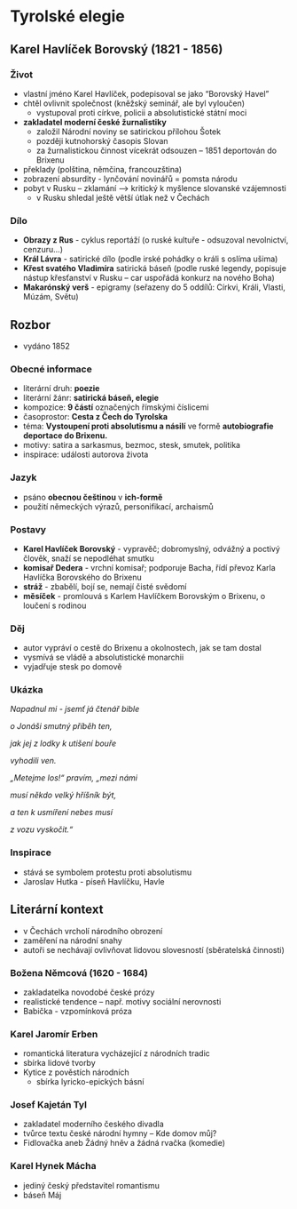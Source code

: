 # Tyrolské elegie

## Karel Havlíček Borovský (1821 - 1856)

### Život
- vlastní jméno Karel Havlíček, podepisoval se jako “Borovský Havel”
- chtěl ovlivnit společnost (kněžský seminář, ale byl vyloučen)
  - vystupoval proti církve, policii a absolutistické státní moci
- **zakladatel moderní české žurnalistiky**
  - založil Národní noviny se satirickou přílohou Šotek
  - později kutnohorský časopis Slovan
  - za žurnalistickou činnost vícekrát odsouzen – 1851 deportován do Brixenu
- překlady (polština, němčina, francouzština)
- zobrazení absurdity - lynčování novinářů = pomsta národu
- pobyt v Rusku – zklamání –> kritický k myšlence slovanské vzájemnosti
  - v Rusku shledal ještě větší útlak než v Čechách


### Dílo
- **Obrazy z Rus** - cyklus reportáží (o ruské kultuře - odsuzoval nevolnictví, cenzuru...)
- **Král Lávra** - satirické dílo (podle irské pohádky o králi s oslíma ušima)
- **Křest svatého Vladimíra** satirická báseň (podle ruské legendy, popisuje nástup křesťanství v Rusku – car uspořádá konkurz na nového Boha)
- **Makarónský verš** - epigramy (seřazeny do 5 oddílů: Církvi, Králi, Vlasti, Múzám, Světu)


## Rozbor
- vydáno 1852


### Obecné informace
- literární druh: **poezie**
- literární žánr: **satirická báseň, elegie**
- kompozice: **9 částí** označených římskými číslicemi
- časoprostor: **Cesta z Čech do Tyrolska**
- téma: **Vystoupení proti absolutismu a násilí** ve formě **autobiografie deportace do Brixenu.**
- motivy: satira a sarkasmus, bezmoc, stesk, smutek, politika
- inspirace: události autorova života


### Jazyk
- psáno **obecnou češtinou** v **ich-formě**
- použití německých výrazů, personifikací, archaismů


### Postavy
- **Karel Havlíček Borovský** - vypravěč; dobromyslný, odvážný a poctivý člověk,  snaží se nepodléhat smutku
- **komisař Dedera** - vrchní komisař; podporuje Bacha, řídí převoz Karla Havlíčka Borovského do Brixenu
- **stráž** - zbabělí, bojí se, nemají čisté svědomí
- **měsíček** - promlouvá s Karlem Havlíčkem Borovským o Brixenu, o loučení s rodinou


### Děj
- autor vypráví o cestě do Brixenu a okolnostech, jak se tam dostal
- vysmívá se vládě a absolutistické monarchii
- vyjadřuje stesk po domově


### Ukázka
_Napadnul mi - jsemť já čtenář bible_

_o Jonáši smutný příběh ten,_

_jak jej z lodky k utišení bouře_

_vyhodili ven._


_„Metejme los!“ pravím, „mezi námi_

_musí někdo velký hříšník být,_

_a ten k usmíření nebes musí_

_z vozu vyskočit.“_


### Inspirace
-	stává se symbolem protestu proti absolutismu
  - Jaroslav Hutka - píseň Havlíčku, Havle


## Literární kontext
- v Čechách vrcholí národního obrození
- zaměření na národní snahy
- autoři se nechávají ovlivňovat lidovou slovesností (sběratelská činnosti)

### Božena Němcová (1620 - 1684)
- zakladatelka novodobé české prózy
- realistické tendence – např. motivy sociální nerovnosti
- Babička - vzpomínková próza

### Karel Jaromír Erben
- romantická literatura vycházející z národních tradic
- sbírka lidové tvorby
- Kytice z pověstích národních
  - sbírka lyricko-epických básní

### Josef Kajetán Tyl
- zakladatel moderního českého divadla
- tvůrce textu české národní hymny – Kde domov můj?
- Fidlovačka aneb Žádný hněv a žádná rvačka (komedie)

###  Karel Hynek Mácha
- jediný český představitel romantismu
- báseň Máj